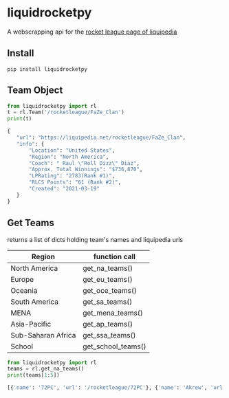 # liquidrocketpy

 A webscrapping api for the [rocket league page of liquipedia](https://liquipedia.net/rocketleague/Main_Page)

## Install

 ```
 pip install liquidrocketpy
 ```

## Team Object

 ```python
 from liquidrocketpy import rl
 t = rl.Team('/rocketleague/FaZe_Clan')
 print(t)

 {
    "url": "https://liquipedia.net/rocketleague/FaZe_Clan",
    "info": {
        "Location": "United States",
        "Region": "North America",
        "Coach": " Raul \"Roll Dizz\" Diaz",
        "Approx. Total Winnings": "$736,870",
        "LPRating": "2783(Rank #1)",
        "RLCS Points": "61 (Rank #2)",
        "Created": "2021-03-19"
    }
 }
 ```

## Get Teams
 returns a list of dicts holding team's names and liquipedia urls

 | Region      | function call |
 | ----------- | ----------- |
 | North America      | get_na_teams()       |
 | Europe   | get_eu_teams()        |
 | Oceania   | get_oce_teams()    |
 | South America | get_sa_teams() |
 | MENA | get_mena_teams() |
 | Asia-Pacific | get_ap_teams() |
 | Sub-Saharan Africa | get_ssa_teams() |
 | School | get_school_teams() |

 ```python
 from liquidrocketpy import rl
 teams = rl.get_na_teams()
 print(teams[1:5])

 [{'name': '72PC', 'url': '/rocketleague/72PC'}, {'name': 'Akrew', 'url': '/rocketleague/Akrew'}, {'name': 'Alter Ego', 'url': '/rocketleague/Alter_Ego'}, {'name': 'Andriette', 'url': '/rocketleague/Andriette'}]
 ```
